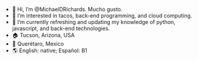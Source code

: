 - 👋 Hi, I’m @MichaelDRichards. Mucho gusto.
- 👀 I’m interested in tacos, back-end programming, and cloud computing.
- 🌱 I’m currently refreshing and updating my knowledge of python, javascript, and back-end technologies.
- 🏠 Tucson, Arizona, USA
- 📍 Querétaro, Mexico
- 🌎 English: native; Español: B1

